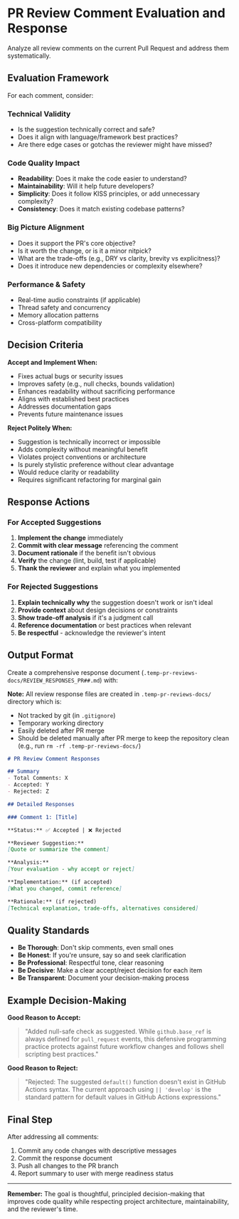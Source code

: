 # PR Review Comment Evaluation and Response

Analyze all review comments on the current Pull Request and address them systematically.

## Evaluation Framework

For each comment, consider:

### Technical Validity

- Is the suggestion technically correct and safe?
- Does it align with language/framework best practices?
- Are there edge cases or gotchas the reviewer might have missed?

### Code Quality Impact

- **Readability**: Does it make the code easier to understand?
- **Maintainability**: Will it help future developers?
- **Simplicity**: Does it follow KISS principles, or add unnecessary complexity?
- **Consistency**: Does it match existing codebase patterns?

### Big Picture Alignment

- Does it support the PR's core objective?
- Is it worth the change, or is it a minor nitpick?
- What are the trade-offs (e.g., DRY vs clarity, brevity vs explicitness)?
- Does it introduce new dependencies or complexity elsewhere?

### Performance & Safety

- Real-time audio constraints (if applicable)
- Thread safety and concurrency
- Memory allocation patterns
- Cross-platform compatibility

## Decision Criteria

**Accept and Implement When:**

- Fixes actual bugs or security issues
- Improves safety (e.g., null checks, bounds validation)
- Enhances readability without sacrificing performance
- Aligns with established best practices
- Addresses documentation gaps
- Prevents future maintenance issues

**Reject Politely When:**

- Suggestion is technically incorrect or impossible
- Adds complexity without meaningful benefit
- Violates project conventions or architecture
- Is purely stylistic preference without clear advantage
- Would reduce clarity or readability
- Requires significant refactoring for marginal gain

## Response Actions

### For Accepted Suggestions

1. **Implement the change** immediately
2. **Commit with clear message** referencing the comment
3. **Document rationale** if the benefit isn't obvious
4. **Verify** the change (lint, build, test if applicable)
5. **Thank the reviewer** and explain what you implemented

### For Rejected Suggestions

1. **Explain technically why** the suggestion doesn't work or isn't ideal
2. **Provide context** about design decisions or constraints
3. **Show trade-off analysis** if it's a judgment call
4. **Reference documentation** or best practices when relevant
5. **Be respectful** - acknowledge the reviewer's intent

## Output Format

Create a comprehensive response document (`.temp-pr-reviews-docs/REVIEW_RESPONSES_PR##.md`) with:

**Note:** All review response files are created in `.temp-pr-reviews-docs/` directory which is:

- Not tracked by git (in `.gitignore`)
- Temporary working directory
- Easily deleted after PR merge
- Should be deleted manually after PR merge to keep the repository clean (e.g., run `rm -rf .temp-pr-reviews-docs/`)

```markdown
# PR Review Comment Responses

## Summary
- Total Comments: X
- Accepted: Y
- Rejected: Z

## Detailed Responses

### Comment 1: [Title]

**Status:** ✅ Accepted | ❌ Rejected

**Reviewer Suggestion:**
[Quote or summarize the comment]

**Analysis:**
[Your evaluation - why accept or reject]

**Implementation:** (if accepted)
[What you changed, commit reference]

**Rationale:** (if rejected)
[Technical explanation, trade-offs, alternatives considered]
```

## Quality Standards

- **Be Thorough**: Don't skip comments, even small ones
- **Be Honest**: If you're unsure, say so and seek clarification
- **Be Professional**: Respectful tone, clear reasoning
- **Be Decisive**: Make a clear accept/reject decision for each item
- **Be Transparent**: Document your decision-making process

## Example Decision-Making

**Good Reason to Accept:**
> "Added null-safe check as suggested. While `github.base_ref` is always defined for
> `pull_request` events, this defensive programming practice protects against future
> workflow changes and follows shell scripting best practices."

**Good Reason to Reject:**
> "Rejected: The suggested `default()` function doesn't exist in GitHub Actions syntax.
> The current approach using `|| 'develop'` is the standard pattern for default values
> in GitHub Actions expressions."

## Final Step

After addressing all comments:

1. Commit any code changes with descriptive messages
2. Commit the response document
3. Push all changes to the PR branch
4. Report summary to user with merge readiness status

---

**Remember:** The goal is thoughtful, principled decision-making that improves code quality
while respecting project architecture, maintainability, and the reviewer's time.
